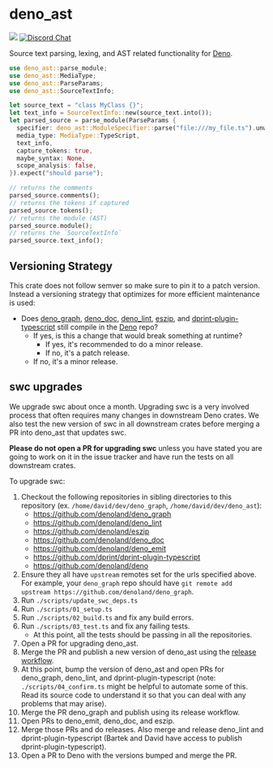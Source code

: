 # deno_ast

[![](https://img.shields.io/crates/v/deno_ast.svg)](https://crates.io/crates/deno_ast)
[![Discord Chat](https://img.shields.io/discord/684898665143206084?logo=discord&style=social)](https://discord.gg/deno)

Source text parsing, lexing, and AST related functionality for
[Deno](https://deno.land).

```rust
use deno_ast::parse_module;
use deno_ast::MediaType;
use deno_ast::ParseParams;
use deno_ast::SourceTextInfo;

let source_text = "class MyClass {}";
let text_info = SourceTextInfo::new(source_text.into());
let parsed_source = parse_module(ParseParams {
  specifier: deno_ast::ModuleSpecifier::parse("file:///my_file.ts").unwrap(),
  media_type: MediaType::TypeScript,
  text_info,
  capture_tokens: true,
  maybe_syntax: None,
  scope_analysis: false,
}).expect("should parse");

// returns the comments
parsed_source.comments();
// returns the tokens if captured
parsed_source.tokens();
// returns the module (AST)
parsed_source.module();
// returns the `SourceTextInfo`
parsed_source.text_info();
```

## Versioning Strategy

This crate does not follow semver so make sure to pin it to a patch version.
Instead a versioning strategy that optimizes for more efficient maintenance is
used:

- Does [deno_graph](https://github.com/denoland/deno_graph),
  [deno_doc](https://github.com/denoland/deno_doc),
  [deno_lint](https://github.com/denoland/deno_lint),
  [eszip](https://github.com/denoland/eszip), and
  [dprint-plugin-typescript](https://github.com/dprint/dprint-plugin-typescript)
  still compile in the [Deno](https://github.com/denoland/deno) repo?
  - If yes, is this a change that would break something at runtime?
    - If yes, it's recommended to do a minor release.
    - If no, it's a patch release.
  - If no, it's a minor release.

## swc upgrades

We upgrade swc about once a month. Upgrading swc is a very involved process that
often requires many changes in downstream Deno crates. We also test the new
version of swc in all downstream crates before merging a PR into deno_ast that
updates swc.

**Please do not open a PR for upgrading swc** unless you have stated you are
going to work on it in the issue tracker and have run the tests on all
downstream crates.

To upgrade swc:

1. Checkout the following repositories in sibling directories to this repository
   (ex. `/home/david/dev/deno_graph`, `/home/david/dev/deno_ast`):
   - https://github.com/denoland/deno_graph
   - https://github.com/denoland/deno_lint
   - https://github.com/denoland/eszip
   - https://github.com/denoland/deno_doc
   - https://github.com/denoland/deno_emit
   - https://github.com/dprint/dprint-plugin-typescript
   - https://github.com/denoland/deno
1. Ensure they all have `upstream` remotes set for the urls specified above. For
   example, your `deno_graph` repo should have
   `git remote add upstream https://github.com/denoland/deno_graph`.
1. Run `./scripts/update_swc_deps.ts`
1. Run `./scripts/01_setup.ts`
1. Run `./scripts/02_build.ts` and fix any build errors.
1. Run `./scripts/03_test.ts` and fix any failing tests.
   - At this point, all the tests should be passing in all the repositories.
1. Open a PR for upgrading deno_ast.
1. Merge the PR and publish a new version of deno_ast using the
   [release workflow](https://github.com/denoland/deno_ast/actions/workflows/release.yml).
1. At this point, bump the version of deno_ast and open PRs for deno_graph,
   deno_lint, and dprint-plugin-typescript (note: `./scripts/04_confirm.ts`
   might be helpful to automate some of this. Read its source code to understand
   it so that you can deal with any problems that may arise).
1. Merge the PR deno_graph and publish using its release workflow.
1. Open PRs to deno_emit, deno_doc, and eszip.
1. Merge those PRs and do releases. Also merge and release deno_lint and
   dprint-plugin-typescript (Bartek and David have access to publish
   dprint-plugin-typescript).
1. Open a PR to Deno with the versions bumped and merge the PR.
